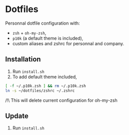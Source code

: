 # Dotfiles
Personnal dotfile configuration with: 
- `zsh` + `oh-my-zsh`,
- `p10k` (a default theme is included),
- custom aliases and zshrc for personnal and company.

## Installation
1) Run `install.sh`
2) To add default theme included, 
```bash
[ -f ~/.p10k.zsh ] && rm ~/.p10k.zsh
ln -s ~/dotfiles/zshrc ~/.zshrc
```
/!\ This will delete current configuration for oh-my-zsh 

## Update
1) Run `install.sh`